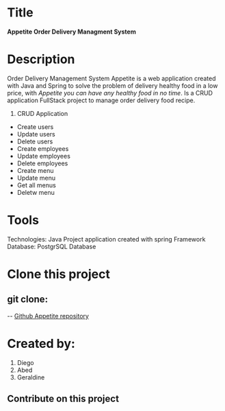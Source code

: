 # Title

**Appetite Order Delivery Managment System**

# Description

Order Delivery Management System
Appetite is a web application created with Java and Spring to solve the problem of delivery healthy food in a low price, with _Appetite you can have any healthy food in no time_.
Is a CRUD application FullStack project to manage order delivery food recipe.

1. CRUD Application

- Create users
- Update users
- Delete users
- Create employees
- Update employees
- Delete employees
- Create menu
- Update menu
- Get all menus
- Deletw menu

# Tools

Technologies: Java Project application created with spring Framework
Database: PostgrSQL Database

# Clone this project

## git clone:

-- [Github Appetite repository](https://github.com/mauro3333/appetite_order_delivery_management.git)

# Created by:

1. Diego
2. Abed
3. Geraldine

## Contribute on this project
